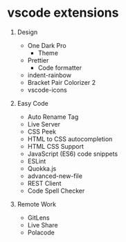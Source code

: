 # vscode extensions

1. Design

   - One Dark Pro
     - Theme
   - Prettier
     - Code formatter
   - indent-rainbow
   - Bracket Pair Colorizer 2
   - vscode-icons

2. Easy Code

   - Auto Rename Tag
   - Live Server
   - CSS Peek
   - HTML to CSS autocompletion
   - HTML CSS Support
   - JavaScript (ES6) code snippets
   - ESLint
   - Quokka.js
   - advanced-new-file
   - REST Client
   - Code Spell Checker

3. Remote Work
   - GitLens
   - Live Share
   - Polacode
